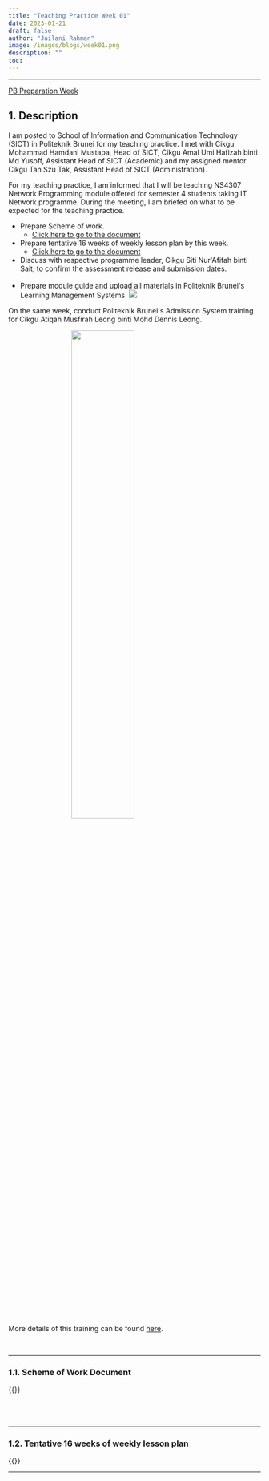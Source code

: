 ```yaml
---
title: "Teaching Practice Week 01"
date: 2023-01-21
draft: false
author: "Jailani Rahman"
image: /images/blogs/week01.png
description: ""
toc:
---
```


---

<div class="h1"><u>PB Preparation Week</u></div>

## 1. Description

I am posted to School of Information and Communication Technology (SICT) in Politeknik Brunei for my teaching practice. I met with Cikgu Mohammad Hamdani Mustapa, Head of SICT, Cikgu Amal Umi Hafizah binti Md Yusoff, Assistant Head of SICT (Academic) and my assigned mentor Cikgu Tan Szu Tak, Assistant Head of SICT (Administration).

For my teaching practice, I am informed that I will be teaching NS4307 Network Programming module offered for semester 4 students taking IT Network programme. During the meeting, I am briefed on what to be expected for the teaching practice.
- Prepare Scheme of work.
    - <a href="#nep_sow">Click here to go to the document</a>
- Prepare tentative 16 weeks of weekly lesson plan by this week.
    - <a href="#nep_wlp_init">Click here to go to the document</a>
- Discuss with respective programme leader, Cikgu Siti Nur'Afifah binti Sait, to confirm the assessment release and submission dates.
<br/><br/>
- Prepare module guide and upload all materials in Politeknik Brunei's Learning Management Systems.
<img src="../resources/week01-b.png" center></img>

On the same week, conduct Politeknik Brunei's Admission System training for Cikgu Atiqah Musfirah Leong binti Mohd Dennis Leong.

<img src="../resources/week01-a.jpg" width="50%" height="50%" style="display: block; margin-left: auto; margin-right: auto;"></img>
<br/><br/>
More details of this training can be found <a href="/activities/pbas-training"> here</a>.

<br>

---

### 1.1. Scheme of Work Document
<div id="nep_sow">{{<embed-pdf url="../resources/NS4307_NEP_SOW.pdf">}}</div>
<br/><br/>

<br>

---

### 1.2. Tentative 16 weeks of weekly lesson plan
<div id="nep_wlp_init">{{<embed-pdf url="../resources/NS4307_NEP_WLP_INITIAL.pdf">}}</div>

---